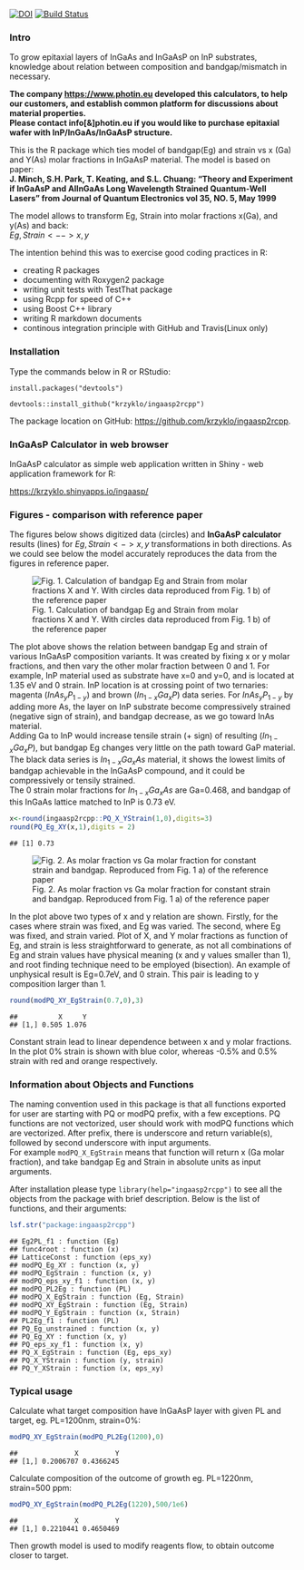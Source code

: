 [![DOI](https://zenodo.org/badge/96256606.svg)](https://zenodo.org/badge/latestdoi/96256606)
[![Build
Status](https://travis-ci.org/krzyklo/ingaasp2rcpp.svg?branch=master)](https://travis-ci.org/krzyklo/ingaasp2rcpp)

### Intro

To grow epitaxial layers of InGaAs and InGaAsP on InP substrates,
knowledge about relation between composition and bandgap/mismatch in
necessary.

**The company <https://www.photin.eu> developed this calculators, to
help our customers, and establish common platform for discussions about
material properties.**  
**Please contact info\[&\]photin.eu if you would like to purchase
epitaxial wafer with InP/InGaAs/InGaAsP structure.**

This is the R package which ties model of bandgap(Eg) and strain vs x
(Ga) and Y(As) molar fractions in InGaAsP material. The model is based
on paper:  
**J. Minch, S.H. Park, T. Keating, and S.L. Chuang: “Theory and
Experiment if InGaAsP and AlInGaAs Long Wavelength Strained Quantum-Well
Lasers” from Journal of Quantum Electronics vol 35, NO. 5, May 1999**

The model allows to transform Eg, Strain into molar fractions x(Ga), and
y(As) and back:  
$Eg,Strain <--> x,y$

The intention behind this was to exercise good coding practices in R:

- creating R packages
- documenting with Roxygen2 package
- writing unit tests with TestThat package
- using Rcpp for speed of C++
- using Boost C++ library
- writing R markdown documents
- continous integration principle with GitHub and Travis(Linux only)

### Installation

Type the commands below in R or RStudio:

`install.packages("devtools")`

`devtools::install_github("krzyklo/ingaasp2rcpp")`

The package location on GitHub:
<https://github.com/krzyklo/ingaasp2rcpp>.

### InGaAsP Calculator in web browser

InGaAsP calculator as simple web application written in Shiny - web
application framework for R:

<https://krzyklo.shinyapps.io/ingaasp/>

### Figures - comparison with reference paper

The figures below shows digitized data (circles) and **InGaAsP
calculator** results (lines) for $Eg,Strain <-> x,y$ transformations in
both directions. As we could see below the model accurately reproduces
the data from the figures in reference paper.

<figure>
<img src="README_files/figure-gfm/unnamed-chunk-1-1.png"
alt="Fig. 1. Calculation of bandgap Eg and Strain from molar fractions X and Y. With circles data reproduced from Fig. 1 b) of the reference paper" />
<figcaption aria-hidden="true">Fig. 1. Calculation of bandgap Eg and
Strain from molar fractions X and Y. With circles data reproduced from
Fig. 1 b) of the reference paper</figcaption>
</figure>

The plot above shows the relation between bandgap Eg and strain of
various InGaAsP composition variants. It was created by fixing x or y
molar fractions, and then vary the other molar fraction between 0 and 1.
For example, InP material used as substrate have x=0 and y=0, and is
located at 1.35 eV and 0 strain. InP location is at crossing point of
two ternaries: magenta ($InAs_yP_{1-y}$) and brown ($In_{1-x}Ga_xP$)
data series. For $InAs_yP_{1-y}$ by adding more As, the layer on InP
substrate become compressively strained (negative sign of strain), and
bandgap decrease, as we go toward InAs material.  
Adding Ga to InP would increase tensile strain (+ sign) of resulting
($In_{1-x}Ga_xP$), but bandgap Eg changes very little on the path toward
GaP material.  
The black data series is $In_{1-x}Ga_xAs$ material, it shows the lowest
limits of bandgap achievable in the InGaAsP compound, and it could be
compressively or tensily strained.  
The 0 strain molar fractions for $In_{1-x}Ga_xAs$ are Ga=0.468, and
bandgap of this InGaAs lattice matched to InP is 0.73 eV.

``` r
x<-round(ingaasp2rcpp::PQ_X_YStrain(1,0),digits=3)
round(PQ_Eg_XY(x,1),digits = 2)
```

    ## [1] 0.73

<figure>
<img src="README_files/figure-gfm/unnamed-chunk-3-1.png"
alt="Fig. 2. As molar fraction vs Ga molar fraction for constant strain and bandgap. Reproduced from Fig. 1 a) of the reference paper" />
<figcaption aria-hidden="true">Fig. 2. As molar fraction vs Ga molar
fraction for constant strain and bandgap. Reproduced from Fig. 1 a) of
the reference paper</figcaption>
</figure>

In the plot above two types of x and y relation are shown. Firstly, for
the cases where strain was fixed, and Eg was varied. The second, where
Eg was fixed, and strain varied. Plot of X, and Y molar fractions as
function of Eg, and strain is less straightforward to generate, as not
all combinations of Eg and strain values have physical meaning (x and y
values smaller than 1), and root finding technique need to be employed
(bisection). An example of unphysical result is Eg=0.7eV, and 0 strain.
This pair is leading to y composition larger than 1.

``` r
round(modPQ_XY_EgStrain(0.7,0),3)
```

    ##          X     Y
    ## [1,] 0.505 1.076

Constant strain lead to linear dependence between x and y molar
fractions. In the plot 0% strain is shown with blue color, whereas -0.5%
and 0.5% strain with red and orange respectively.

### Information about Objects and Functions

The naming convention used in this package is that all functions
exported for user are starting with PQ or modPQ prefix, with a few
exceptions. PQ functions are not vectorized, user should work with modPQ
functions which are vectorized. After prefix, there is underscore and
return variable(s), followed by second underscore with input
arguments.  
For example `modPQ_X_EgStrain` means that function will return x (Ga
molar fraction), and take bandgap Eg and Strain in absolute units as
input arguments.

After installation please type `library(help="ingaasp2rcpp")` to see all
the objects from the package with brief description. Below is the list
of functions, and their arguments:

``` r
lsf.str("package:ingaasp2rcpp")
```

    ## Eg2PL_f1 : function (Eg)  
    ## func4root : function (x)  
    ## LatticeConst : function (eps_xy)  
    ## modPQ_Eg_XY : function (x, y)  
    ## modPQ_EgStrain : function (x, y)  
    ## modPQ_eps_xy_f1 : function (x, y)  
    ## modPQ_PL2Eg : function (PL)  
    ## modPQ_X_EgStrain : function (Eg, Strain)  
    ## modPQ_XY_EgStrain : function (Eg, Strain)  
    ## modPQ_Y_EgStrain : function (x, Strain)  
    ## PL2Eg_f1 : function (PL)  
    ## PQ_Eg_unstrained : function (x, y)  
    ## PQ_Eg_XY : function (x, y)  
    ## PQ_eps_xy_f1 : function (x, y)  
    ## PQ_X_EgStrain : function (Eg, eps_xy)  
    ## PQ_X_YStrain : function (y, strain)  
    ## PQ_Y_XStrain : function (x, eps_xy)

### Typical usage

Calculate what target composition have InGaAsP layer with given PL and
target, eg. PL=1200nm, strain=0%:

``` r
modPQ_XY_EgStrain(modPQ_PL2Eg(1200),0)
```

    ##              X         Y
    ## [1,] 0.2006707 0.4366245

Calculate composition of the outcome of growth eg. PL=1220nm, strain=500
ppm:

``` r
modPQ_XY_EgStrain(modPQ_PL2Eg(1220),500/1e6)
```

    ##              X         Y
    ## [1,] 0.2210441 0.4650469

Then growth model is used to modify reagents flow, to obtain outcome
closer to target.
